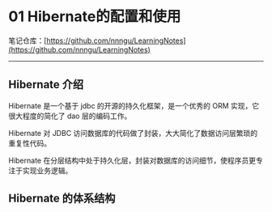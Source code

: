 # 01 Hibernate的配置和使用

笔记仓库：[https://github.com/nnngu/LearningNotes](https://github.com/nnngu/LearningNotes)    

---

## Hibernate 介绍

Hibernate 是一个基于 jdbc 的开源的持久化框架，是一个优秀的 ORM 实现，它很大程度的简化了 dao 层的编码工作。

Hibernate 对 JDBC 访问数据库的代码做了封装，大大简化了数据访问层繁琐的重复性代码。 

Hibernate 在分层结构中处于持久化层，封装对数据库的访问细节，使程序员更专注于实现业务逻辑。

## Hibernate 的体系结构
